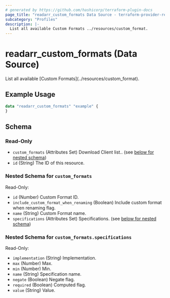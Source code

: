 ```yaml
---
# generated by https://github.com/hashicorp/terraform-plugin-docs
page_title: "readarr_custom_formats Data Source - terraform-provider-readarr"
subcategory: "Profiles"
description: |-
  List all available Custom Formats ../resources/custom_format.
---
```


# readarr_custom_formats (Data Source)

<!-- subcategory:Profiles -->List all available [Custom Formats](../resources/custom_format).

## Example Usage

```terraform
data "readarr_custom_formats" "example" {
}
```

<!-- schema generated by tfplugindocs -->
## Schema

### Read-Only

- `custom_formats` (Attributes Set) Download Client list.. (see [below for nested schema](#nestedatt--custom_formats))
- `id` (String) The ID of this resource.

<a id="nestedatt--custom_formats"></a>
### Nested Schema for `custom_formats`

Read-Only:

- `id` (Number) Custom Format ID.
- `include_custom_format_when_renaming` (Boolean) Include custom format when renaming flag.
- `name` (String) Custom Format name.
- `specifications` (Attributes Set) Specifications. (see [below for nested schema](#nestedatt--custom_formats--specifications))

<a id="nestedatt--custom_formats--specifications"></a>
### Nested Schema for `custom_formats.specifications`

Read-Only:

- `implementation` (String) Implementation.
- `max` (Number) Max.
- `min` (Number) Min.
- `name` (String) Specification name.
- `negate` (Boolean) Negate flag.
- `required` (Boolean) Computed flag.
- `value` (String) Value.


